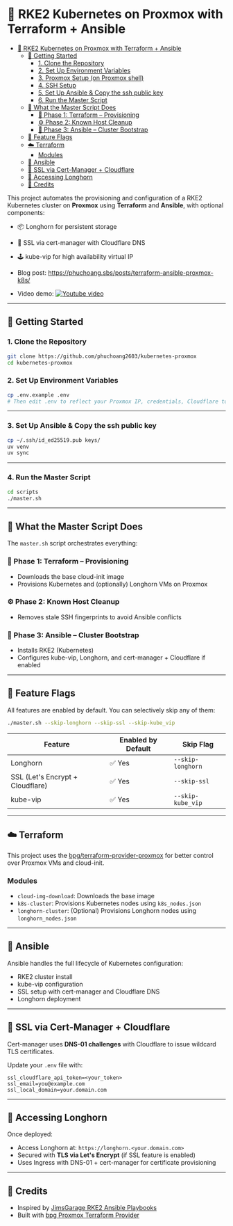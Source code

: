 # 🧠 RKE2 Kubernetes on Proxmox with Terraform + Ansible

<!--toc:start-->

- [🧠 RKE2 Kubernetes on Proxmox with Terraform + Ansible](#🧠-rke2-kubernetes-on-proxmox-with-terraform-ansible)
  - [🚀 Getting Started](#🚀-getting-started)
    - [1. Clone the Repository](#1-clone-the-repository)
    - [2. Set Up Environment Variables](#2-set-up-environment-variables)
    - [3. Proxmox Setup (on Proxmox shell)](#3-proxmox-setup-on-proxmox-shell)
    - [4. SSH Setup](#4-ssh-setup)
    - [5. Set Up Ansible & Copy the ssh public key](#5-set-up-ansible-copy-the-ssh-public-key)
    - [6. Run the Master Script](#6-run-the-master-script)
  - [🧰 What the Master Script Does](#🧰-what-the-master-script-does)
    - [🔨 Phase 1: Terraform – Provisioning](#🔨-phase-1-terraform-provisioning)
    - [⚙️ Phase 2: Known Host Cleanup](#️-phase-2-known-host-cleanup)
    - [🤖 Phase 3: Ansible – Cluster Bootstrap](#🤖-phase-3-ansible-cluster-bootstrap)
  - [🧪 Feature Flags](#🧪-feature-flags)
  - [☁️ Terraform](#️-terraform)
    - [Modules](#modules)
  - [🧠 Ansible](#🧠-ansible)
  - [🔐 SSL via Cert-Manager + Cloudflare](#🔐-ssl-via-cert-manager-cloudflare)
  - [📍 Accessing Longhorn](#📍-accessing-longhorn)
  - [📜 Credits](#📜-credits)
  <!--toc:end-->

This project automates the provisioning and configuration of a RKE2 Kubernetes cluster on **Proxmox** using **Terraform** and **Ansible**, with optional components:

- 📦 Longhorn for persistent storage
- 🔐 SSL via cert-manager with Cloudflare DNS
- 🕹️ kube-vip for high availability virtual IP

- Blog post: <https://phuchoang.sbs/posts/terraform-ansible-proxmox-k8s/>
- Video demo:
  [![Youtube video](https://img.youtube.com/vi/Ao6IPSmUFcE/maxresdefault.jpg)](https://youtu.be/Ao6IPSmUFcE)

---

## 🚀 Getting Started

### 1. Clone the Repository

```bash
git clone https://github.com/phuchoang2603/kubernetes-proxmox
cd kubernetes-proxmox
```

### 2. Set Up Environment Variables

```bash
cp .env.example .env
# Then edit .env to reflect your Proxmox IP, credentials, Cloudflare token, etc.
```

---

### 3. Set Up Ansible & Copy the ssh public key

```bash
cp ~/.ssh/id_ed25519.pub keys/
uv venv
uv sync
```

---

### 4. Run the Master Script

```bash
cd scripts
./master.sh
```

---

## 🧰 What the Master Script Does

The `master.sh` script orchestrates everything:

### 🔨 Phase 1: Terraform – Provisioning

- Downloads the base cloud-init image
- Provisions Kubernetes and (optionally) Longhorn VMs on Proxmox

### ⚙️ Phase 2: Known Host Cleanup

- Removes stale SSH fingerprints to avoid Ansible conflicts

### 🤖 Phase 3: Ansible – Cluster Bootstrap

- Installs RKE2 (Kubernetes)
- Configures kube-vip, Longhorn, and cert-manager + Cloudflare if enabled

---

## 🧪 Feature Flags

All features are enabled by default. You can selectively skip any of them:

```bash
./master.sh --skip-longhorn --skip-ssl --skip-kube_vip
```

| Feature                          | Enabled by Default | Skip Flag         |
| -------------------------------- | ------------------ | ----------------- |
| Longhorn                         | ✅ Yes             | `--skip-longhorn` |
| SSL (Let's Encrypt + Cloudflare) | ✅ Yes             | `--skip-ssl`      |
| kube-vip                         | ✅ Yes             | `--skip-kube_vip` |

---

## ☁️ Terraform

This project uses the [bpg/terraform-provider-proxmox](https://github.com/bpg/terraform-provider-proxmox) for better control over Proxmox VMs and cloud-init.

### Modules

- `cloud-img-download`: Downloads the base image
- `k8s-cluster`: Provisions Kubernetes nodes using `k8s_nodes.json`
- `longhorn-cluster`: (Optional) Provisions Longhorn nodes using `longhorn_nodes.json`

---

## 🧠 Ansible

Ansible handles the full lifecycle of Kubernetes configuration:

- RKE2 cluster install
- kube-vip configuration
- SSL setup with cert-manager and Cloudflare DNS
- Longhorn deployment

---

## 🔐 SSL via Cert-Manager + Cloudflare

Cert-manager uses **DNS-01 challenges** with Cloudflare to issue wildcard TLS certificates.

Update your `.env` file with:

```env
ssl_cloudflare_api_token=<your_token>
ssl_email=you@example.com
ssl_local_domain=your.domain.com
```

---

## 📍 Accessing Longhorn

Once deployed:

- Access Longhorn at: `https://longhorn.<your.domain.com>`
- Secured with **TLS via Let's Encrypt** (if SSL feature is enabled)
- Uses Ingress with DNS-01 + cert-manager for certificate provisioning

---

## 📜 Credits

- Inspired by [JimsGarage RKE2 Ansible Playbooks](https://github.com/JamesTurland/JimsGarage)
- Built with [bpg Proxmox Terraform Provider](https://registry.terraform.io/providers/bpg/proxmox/latest)
